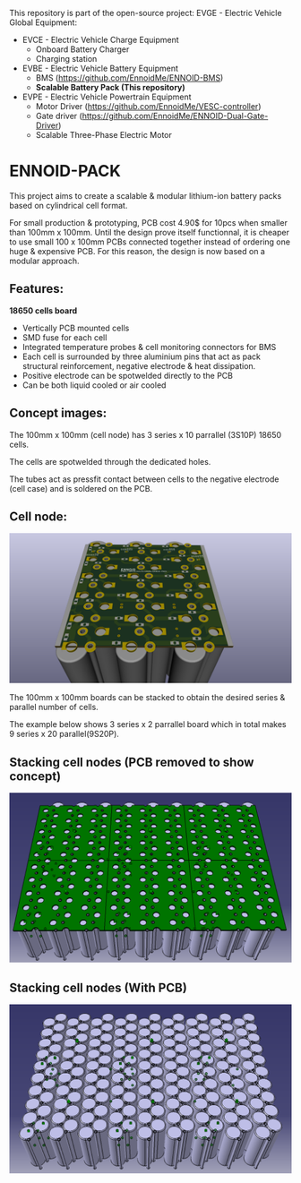 This repository is part of the open-source project: EVGE - Electric Vehicle Global Equipment:

- EVCE - Electric Vehicle Charge Equipment
  - Onboard Battery Charger
  - Charging station
- EVBE - Electric Vehicle Battery Equipment 
  - BMS (https://github.com/EnnoidMe/ENNOID-BMS)
  - **Scalable Battery Pack (This repository)**
- EVPE - Electric Vehicle Powertrain Equipment
  - Motor Driver (https://github.com/EnnoidMe/VESC-controller)
  - Gate driver (https://github.com/EnnoidMe/ENNOID-Dual-Gate-Driver)
  - Scalable Three-Phase Electric Motor

# ENNOID-PACK

This project aims to create a scalable & modular lithium-ion battery packs based on cylindrical cell format.

For small production & prototyping, PCB cost 4.90$ for 10pcs when smaller than 100mm x 100mm. Until the design prove itself functionnal, it is cheaper to use small 100 x 100mm PCBs connected together instead of ordering one huge & expensive PCB. For this reason, the design is now based on a modular approach.

## Features:

**18650 cells board**
- Vertically PCB mounted cells
- SMD fuse for each cell
- Integrated temperature probes & cell monitoring connectors for BMS
- Each cell is surrounded by three aluminium pins that act as pack structural reinforcement, negative electrode & heat dissipation.
- Positive electrode can be spotwelded directly to the PCB
- Can be both liquid cooled or air cooled
 

## Concept images:

The 100mm x 100mm (cell node) has 3 series x 10 parrallel (3S10P) 18650 cells. 

The cells are spotwelded through the dedicated holes.

The tubes act as pressfit contact between cells to the negative electrode (cell case) and is soldered on the PCB.

## Cell node:
![alt text](PIC/Node.png)

The 100mm x 100mm boards can be stacked to obtain the desired series & parallel number of cells.

The example below shows 3 series x 2 parrallel board which in total makes 9 series x 20 parallel(9S20P).

## Stacking cell nodes (PCB removed to show concept)
![alt text](PIC/With_PCB.png)

## Stacking cell nodes (With PCB)
![alt text](PIC/No_PCB.png)
